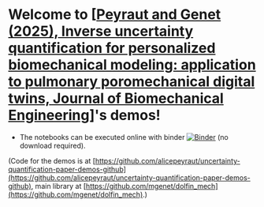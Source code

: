 # Welcome to [[Peyraut and Genet (2025), Inverse uncertainty quantification for personalized biomechanical modeling: application to pulmonary poromechanical digital twins, Journal of Biomechanical Engineering](https://doi.org/10.1115/1.4068578)]'s demos!

* The notebooks can be executed online with binder [![Binder](https://mybinder.org/badge_logo.svg)](https://mybinder.org/v2/gh/alicepeyraut/uncertainty-quantification-paper-demos-github/main?urlpath=lab/tree/./demos/) (no download required).

(Code for the demos is at [https://github.com/alicepeyraut/uncertainty-quantification-paper-demos-github](https://github.com/alicepeyraut/uncertainty-quantification-paper-demos-github), main library at [https://github.com/mgenet/dolfin_mech](https://github.com/mgenet/dolfin_mech).)
